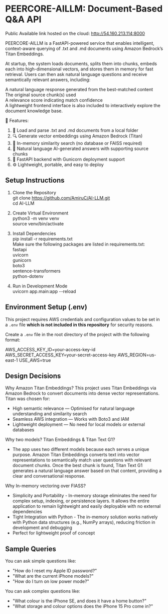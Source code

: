 # PEERCORE-AILLM: Document-Based Q&A API

Public Available link hosted on the cloud: http://54.160.213.114:8000

PEERCORE-AILLM is a FastAPI-powered service that enables intelligent, context-aware querying of .txt and .md documents using Amazon Bedrock’s Titan Embeddings.<br/>

At startup, the system loads documents, splits them into chunks, embeds each into high-dimensional vectors, and stores them in memory for fast retrieval. Users can then ask natural language questions and receive semantically relevant answers, including:<br/>

A natural language response generated from the best-matched content<br/>
The original source chunk(s) used<br/>
A relevance score indicating match confidence<br/>
A lightweight frontend interface is also included to interactively explore the document knowledge base.<br/>

🚀 Features:

1. 📄 Load and parse .txt and .md documents from a local folder
2. 🔍 Generate vector embeddings using Amazon Bedrock (Titan)
3. 🧠 In-memory similarity search (no database or FAISS required)
4. 🤖 Natural language AI-generated answers with supporting source chunks
5. 🧪 FastAPI backend with Gunicorn deployment support
6. ⚙️ Lightweight, portable, and easy to deploy



## Setup Instructions

1. Clone the Repository <br/>
  git clone https://github.com/AmiruC/AI-LLM.git<br/>
  cd AI-LLM

3. Create Virtual Environment<br/>
python3 -m venv venv<br/>
source venv/bin/activate

5. Install Dependencies<br/>
pip install -r requirements.txt<br/>
Make sure the following packages are listed in requirements.txt:<br/>
fastapi<br/>
uvicorn<br/>
gunicorn<br/>
boto3<br/>
sentence-transformers<br/>
python-dotenv<br/>

7. Run in Development Mode<br/>
uvicorn app.main:app --reload<br/>

## Environment Setup (.env)

This project requires AWS credentials and configuration values to be set in a `.env` file **which is not included in this repository** for security reasons.

Create a `.env` file in the root directory of the project with the following format:


AWS_ACCESS_KEY_ID=your-access-key-id
AWS_SECRET_ACCESS_KEY=your-secret-access-key
AWS_REGION=us-east-1
USE_AWS=true


## Design Decisions

Why Amazon Titan Embeddings?
This project uses Titan Embeddings via Amazon Bedrock to convert documents into dense vector representations. Titan was chosen for:
- High semantic relevance — Optimised for natural language understanding and similarity search
- Seamless AWS integration — Works with Boto3 and IAM
- Lightweight deployment — No need for local models or external databases

Why two models? Titan Embeddings & Titan Text G1?
- The app uses two different models because each serves a unique purpose. Amazon Titan Embeddings converts text into vector representations to semantically match user questions with relevant document chunks. Once the best chunk is found, Titan Text G1 generates a natural language answer based on that content, providing a clear and conversational response.

Why In-memory vectoring over FIASS?
- Simplicity and Portability - In-memory storage eliminates the need for complex setup, indexing, or persistence layers. It allows the entire application to remain lightweight and easily deployable with no external dependencies
- Tight Integration with Python - The in-memory solution works natively with Python data structures (e.g., NumPy arrays), reducing friction in development and debugging
- Perfect for lightweight proof of concept

## Sample Queries
You can ask simple questions like:
- "How do I reset my Apple ID password?"
- "What are the current iPhone models?"
- "How do I turn on low power mode?"

You can ask complex questions like:
- "What colour is the iPhone SE, and does it have a home button?"
- "What storage and colour options does the iPhone 15 Pro come in?"





